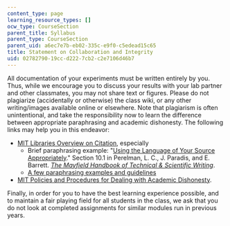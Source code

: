 ```yaml
---
content_type: page
learning_resource_types: []
ocw_type: CourseSection
parent_title: Syllabus
parent_type: CourseSection
parent_uid: a6ec7e7b-eb02-335c-e9f0-c5edead15c65
title: Statement on Collaboration and Integrity
uid: 02782790-19cc-d222-7cb2-c2e7106d46b7
---
```


All documentation of your experiments must be written entirely by you. Thus, while we encourage you to discuss your results with your lab partner and other classmates, you may not share text or figures. Please do not plagiarize (accidentally or otherwise) the class wiki, or any other writing/images available online or elsewhere. Note that plagiarism is often unintentional, and take the responsibility now to learn the difference between appropriate paraphrasing and academic dishonesty. The following links may help you in this endeavor:

*   [MIT Libraries Overview on Citation](http://libguides.mit.edu/content.php?pid=80743&sid=598642), especially
    *   Brief paraphrasing example: "[Using the Language of Your Source Appropriately](http://www.mhhe.com/mayfieldpub/tsw/source.htm)." Section 10.1 in Perelman, L. C., J. Paradis, and E. Barrett. [_The Mayfield Handbook of Technical & Scientific Writing_](http://www.mhhe.com/mayfieldpub/tsw/home.htm).
    *   [A few paraphrasing examples and guidelines](https://wts.indiana.edu/writing-guides/plagiarism.html)
*   [MIT Policies and Procedures for Dealing with Academic Dishonesty](http://web.mit.edu/policies/10/10.2.html).

Finally, in order for you to have the best learning experience possible, and to maintain a fair playing field for all students in the class, we ask that you do not look at completed assignments for similar modules run in previous years.